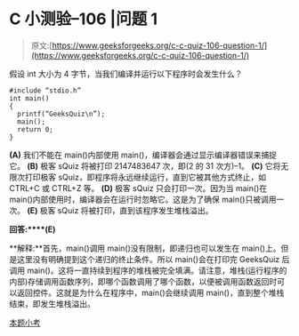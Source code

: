 # C 小测验–106 |问题 1

> 原文:[https://www.geeksforgeeks.org/c-c-quiz-106-question-1/](https://www.geeksforgeeks.org/c-c-quiz-106-question-1/)

假设 int 大小为 4 字节，当我们编译并运行以下程序时会发生什么？

```
#include “stdio.h”
int main()
{
  printf(“GeeksQuiz\n”);
  main();
  return 0;
}
```

**(A)** 我们不能在 main()内部使用 main()，编译器会通过显示编译器错误来捕捉它。
**(B)** 极客 sQuiz 将被打印 2147483647 次，即(2 的 31 次方)–1。
**(C)** 它将无限次打印极客 sQuiz，即程序将永远继续运行，直到它被其他方式终止，如 CTRL+C 或 CTRL+Z 等。
**(D)** 极客 sQuiz 只会打印一次。因为当 main()在 main()内部使用时，编译器会在运行时忽略它。这是为了确保 main()只被调用一次。
**(E)** 极客 sQuiz 将被打印，直到该程序发生堆栈溢出。

**回答:****(E)**

**解释:**首先，main()调用 main()没有限制，即递归也可以发生在 main()上。但是这里没有明确提到这个递归的终止条件。所以 main()会在打印完 GeeksQuiz 后调用 main()。这将一直持续到程序的堆栈被完全填满。请注意，堆栈(运行程序的内部)存储调用函数序列，即哪个函数调用了哪个函数，以便被调用函数返回时可以返回控件。这就是为什么在程序中，main()会继续调用 main()，直到整个堆栈结束，即发生堆栈溢出。

[本题小考](https://www.geeksforgeeks.org/c-quiz-106-gq/)